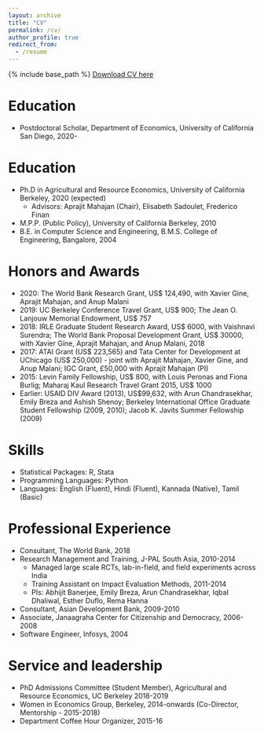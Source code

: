 ```yaml
---
layout: archive
title: "CV"
permalink: /cv/
author_profile: true
redirect_from:
  - /resume
---
```


{% include base_path %}
 <span style="color:blue">[Download CV here](http://manaswinirao.com/files/manaswini-cv-postdoc.pdf)</span>

Education
======
* Postdoctoral Scholar, Department of Economics, University of California San Diego, 2020-

Education
======
* Ph.D in Agricultural and Resource Economics, University of California Berkeley, 2020 (expected)
  * Advisors: Aprajit Mahajan (Chair), Elisabeth Sadoulet, Frederico Finan
* M.P.P. (Public Policy), University of California Berkeley, 2010
* B.E. in Computer Science and Engineering, B.M.S. College of Engineering, Bangalore, 2004

Honors and Awards
======
* 2020: The World Bank Research Grant, US$ 124,490, with Xavier Gine, Aprajit Mahajan, and Anup Malani
* 2019: UC Berkeley Conference Travel Grant, US$ 900; The Jean O. Lanjouw Memorial Endowment, US$ 757
* 2018: IRLE Graduate Student Research Award, US$ 6000, with Vaishnavi Surendra; The World Bank Proposal Development Grant, US$ 30000, with Xavier Gine, Aprajit Mahajan, and Anup Malani, 2018
* 2017: ATAI Grant (US$ 223,565) and Tata Center for Development at UChicago (US$ 250,000) - joint with Aprajit Mahajan, Xavier Gine, and Anup Malani; IGC Grant, £50,000 with Aprajit Mahajan (PI)
* 2015: Levin Family Fellowship, US$ 800, with Louis Peronas and Fiona Burlig; Maharaj Kaul Research Travel Grant 2015, US$ 1000
* Earlier: USAID DIV Award (2013), US$99,632, with Arun Chandrasekhar, Emily Breza and Ashish Shenoy; Berkeley International Office Graduate Student Fellowship (2009, 2010); Jacob K. Javits Summer Fellowship (2009)
  

<!-- Research
======
  <ul>{% for post in site.publications %}
    {% include archive-single-cv.html %}
  {% endfor %}</ul>

Teaching
======
  <ul>{% for post in site.teaching %}
    {% include archive-single-cv.html %}
  {% endfor %}</ul>

Talks
======
  <ul>{% for post in site.talks %}
    {% include archive-single-talk-cv.html %}
  {% endfor %}</ul> -->
  
Skills
======
* Statistical Packages: R, Stata
* Programming Languages: Python
* Languages: English (Fluent), Hindi (Fluent), Kannada (Native), Tamil (Basic)


Professional Experience
======
* Consultant, The World Bank, 2018
* Research Management and Training, J-PAL South Asia, 2010-2014
  * Managed large scale RCTs, lab-in-field, and field experiments across India
  * Training Assistant on Impact Evaluation Methods, 2011-2014
  * PIs: Abhijit Banerjee, Emily Breza, Arun Chandrasekhar, Iqbal Dhaliwal, Esther Duflo, Rema Hanna
* Consultant, Asian Development Bank, 2009-2010
* Associate, Janaagraha Center for Citizenship and Democracy, 2006-2008
* Software Engineer, Infosys, 2004
  
Service and leadership
======
* PhD Admissions Committee (Student Member), Agricultural and Resource Economics, UC Berkeley 2018-2019
* Women in Economics Group, Berkeley, 2014-onwards (Co-Director, Mentorship - 2015-2018)
* Department Coffee Hour Organizer, 2015-16

